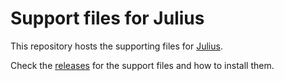 # Support files for Julius

This repository hosts the supporting files for [Julius](https://github.com/bvschaik/julius).

Check the [releases](https://github.com/bvschaik/julius-support/releases) for the support files and how to install them.

